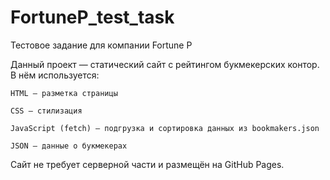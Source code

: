 # FortuneP_test_task
Тестовое задание для компании Fortune P

Данный проект — статический сайт с рейтингом букмекерских контор.
В нём используется:

    HTML — разметка страницы

    CSS — стилизация

    JavaScript (fetch) — подгрузка и сортировка данных из bookmakers.json

    JSON — данные о букмекерах

Сайт не требует серверной части и размещён на GitHub Pages.